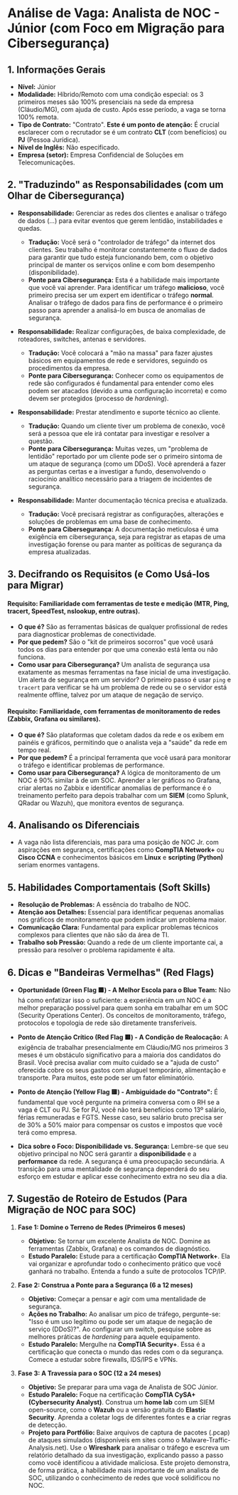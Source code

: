 # Análise de Vaga: Analista de NOC - Júnior (com Foco em Migração para Cibersegurança)

## 1. Informações Gerais
* **Nível:** Júnior
* **Modalidade:** Híbrido/Remoto com uma condição especial: os 3 primeiros meses são 100% presenciais na sede da empresa (Cláudio/MG), com ajuda de custo. Após esse período, a vaga se torna 100% remota.
* **Tipo de Contrato:** "Contrato". **Este é um ponto de atenção:** É crucial esclarecer com o recrutador se é um contrato **CLT** (com benefícios) ou **PJ** (Pessoa Jurídica).
* **Nível de Inglês:** Não especificado.
* **Empresa (setor):** Empresa Confidencial de Soluções em Telecomunicações.

## 2. "Traduzindo" as Responsabilidades (com um Olhar de Cibersegurança)

* **Responsabilidade:** Gerenciar as redes dos clientes e analisar o tráfego de dados (...) para evitar eventos que gerem lentidão, instabilidades e quedas.
    * **Tradução:** Você será o "controlador de tráfego" da internet dos clientes. Seu trabalho é monitorar constantemente o fluxo de dados para garantir que tudo esteja funcionando bem, com o objetivo principal de manter os serviços online e com bom desempenho (disponibilidade).
    * **Ponte para Cibersegurança:** Esta é a habilidade mais importante que você vai aprender. Para identificar um tráfego **malicioso**, você primeiro precisa ser um expert em identificar o tráfego **normal**. Analisar o tráfego de dados para fins de performance é o primeiro passo para aprender a analisá-lo em busca de anomalias de segurança.

* **Responsabilidade:** Realizar configurações, de baixa complexidade, de roteadores, switches, antenas e servidores.
    * **Tradução:** Você colocará a "mão na massa" para fazer ajustes básicos em equipamentos de rede e servidores, seguindo os procedimentos da empresa.
    * **Ponte para Cibersegurança:** Conhecer como os equipamentos de rede são configurados é fundamental para entender como eles podem ser atacados (devido a uma configuração incorreta) e como devem ser protegidos (processo de *hardening*).

* **Responsabilidade:** Prestar atendimento e suporte técnico ao cliente.
    * **Tradução:** Quando um cliente tiver um problema de conexão, você será a pessoa que ele irá contatar para investigar e resolver a questão.
    * **Ponte para Cibersegurança:** Muitas vezes, um "problema de lentidão" reportado por um cliente pode ser o primeiro sintoma de um ataque de segurança (como um DDoS). Você aprenderá a fazer as perguntas certas e a investigar a fundo, desenvolvendo o raciocínio analítico necessário para a triagem de incidentes de segurança.

* **Responsabilidade:** Manter documentação técnica precisa e atualizada.
    * **Tradução:** Você precisará registrar as configurações, alterações e soluções de problemas em uma base de conhecimento.
    * **Ponte para Cibersegurança:** A documentação meticulosa é uma exigência em cibersegurança, seja para registrar as etapas de uma investigação forense ou para manter as políticas de segurança da empresa atualizadas.

## 3. Decifrando os Requisitos (e Como Usá-los para Migrar)

#### Requisito: Familiaridade com ferramentas de teste e medição (MTR, Ping, tracert, SpeedTest, nslookup, entre outras).
* **O que é?** São as ferramentas básicas de qualquer profissional de redes para diagnosticar problemas de conectividade.
* **Por que pedem?** São o "kit de primeiros socorros" que você usará todos os dias para entender por que uma conexão está lenta ou não funciona.
* **Como usar para Cibersegurança?** Um analista de segurança usa exatamente as mesmas ferramentas na fase inicial de uma investigação. Um alerta de segurança em um servidor? O primeiro passo é usar `ping` e `tracert` para verificar se há um problema de rede ou se o servidor está realmente offline, talvez por um ataque de negação de serviço.

#### Requisito: Familiaridade, com ferramentas de monitoramento de redes (Zabbix, Grafana ou similares).
* **O que é?** São plataformas que coletam dados da rede e os exibem em painéis e gráficos, permitindo que o analista veja a "saúde" da rede em tempo real.
* **Por que pedem?** É a principal ferramenta que você usará para monitorar o tráfego e identificar problemas de performance.
* **Como usar para Cibersegurança?** A lógica de monitoramento de um NOC é 90% similar à de um SOC. Aprender a ler gráficos no Grafana, criar alertas no Zabbix e identificar anomalias de performance é o treinamento perfeito para depois trabalhar com um **SIEM** (como Splunk, QRadar ou Wazuh), que monitora eventos de segurança.

## 4. Analisando os Diferenciais
* A vaga não lista diferenciais, mas para uma posição de NOC Jr. com aspirações em segurança, certificações como **CompTIA Network+** ou **Cisco CCNA** e conhecimentos básicos em **Linux** e **scripting (Python)** seriam enormes vantagens.

## 5. Habilidades Comportamentais (Soft Skills)
* **Resolução de Problemas:** A essência do trabalho de NOC.
* **Atenção aos Detalhes:** Essencial para identificar pequenas anomalias nos gráficos de monitoramento que podem indicar um problema maior.
* **Comunicação Clara:** Fundamental para explicar problemas técnicos complexos para clientes que não são da área de TI.
* **Trabalho sob Pressão:** Quando a rede de um cliente importante cai, a pressão para resolver o problema rapidamente é alta.

## 6. Dicas e "Bandeiras Vermelhas" (Red Flags)

* **Oportunidade (Green Flag 🟩) - A Melhor Escola para o Blue Team:** Não há como enfatizar isso o suficiente: a experiência em um NOC é a melhor preparação possível para quem sonha em trabalhar em um SOC (Security Operations Center). Os conceitos de monitoramento, tráfego, protocolos e topologia de rede são diretamente transferíveis.

* **Ponto de Atenção Crítico (Red Flag 🟥) - A Condição de Realocação:** A exigência de trabalhar presencialmente em Cláudio/MG nos primeiros 3 meses é um obstáculo significativo para a maioria dos candidatos do Brasil. Você precisa avaliar com muito cuidado se a "ajuda de custo" oferecida cobre os seus gastos com aluguel temporário, alimentação e transporte. Para muitos, este pode ser um fator eliminatório.

* **Ponto de Atenção (Yellow Flag 🟨) - Ambiguidade do "Contrato":** É fundamental que você pergunte na primeira conversa com o RH se a vaga é CLT ou PJ. Se for PJ, você não terá benefícios como 13º salário, férias remuneradas e FGTS. Nesse caso, seu salário bruto precisa ser de 30% a 50% maior para compensar os custos e impostos que você terá como empresa.

* **Dica sobre o Foco: Disponibilidade vs. Segurança:** Lembre-se que seu objetivo principal no NOC será garantir a **disponibilidade** e a **performance** da rede. A segurança é uma preocupação secundária. A transição para uma mentalidade de segurança dependerá do seu esforço em estudar e aplicar esse conhecimento extra no seu dia a dia.

## 7. Sugestão de Roteiro de Estudos (Para Migração de NOC para SOC)

1.  **Fase 1: Domine o Terreno de Redes (Primeiros 6 meses)**
    * **Objetivo:** Se tornar um excelente Analista de NOC. Domine as ferramentas (Zabbix, Grafana) e os comandos de diagnóstico.
    * **Estudo Paralelo:** Estude para a certificação **CompTIA Network+**. Ela vai organizar e aprofundar todo o conhecimento prático que você ganhará no trabalho. Entenda a fundo a suíte de protocolos TCP/IP.

2.  **Fase 2: Construa a Ponte para a Segurança (6 a 12 meses)**
    * **Objetivo:** Começar a pensar e agir com uma mentalidade de segurança.
    * **Ações no Trabalho:** Ao analisar um pico de tráfego, pergunte-se: "Isso é um uso legítimo ou pode ser um ataque de negação de serviço (DDoS)?". Ao configurar um switch, pesquise sobre as melhores práticas de *hardening* para aquele equipamento.
    * **Estudo Paralelo:** Mergulhe na **CompTIA Security+**. Essa é a certificação que conecta o mundo das redes com o da segurança. Comece a estudar sobre firewalls, IDS/IPS e VPNs.

3.  **Fase 3: A Travessia para o SOC (12 a 24 meses)**
    * **Objetivo:** Se preparar para uma vaga de Analista de SOC Júnior.
    * **Estudo Paralelo:** Foque na certificação **CompTIA CySA+ (Cybersecurity Analyst)**. Construa um **home lab** com um SIEM open-source, como o **Wazuh** ou a versão gratuita do **Elastic Security**. Aprenda a coletar logs de diferentes fontes e a criar regras de detecção.
    * **Projeto para Portfólio:** Baixe arquivos de captura de pacotes (.pcap) de ataques simulados (disponíveis em sites como o Malware-Traffic-Analysis.net). Use o **Wireshark** para analisar o tráfego e escreva um relatório detalhado da sua investigação, explicando passo a passo como você identificou a atividade maliciosa. Este projeto demonstra, de forma prática, a habilidade mais importante de um analista de SOC, utilizando o conhecimento de redes que você solidificou no NOC.